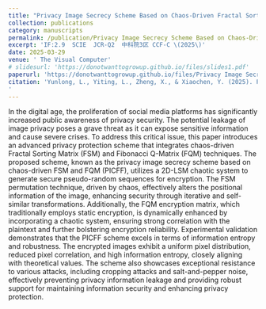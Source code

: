 ```yaml
---
title: "Privacy Image Secrecy Scheme Based on Chaos-Driven Fractal Sorting Matrix and Fibonacci Q-Matrix"
collection: publications
category: manuscripts
permalink: /publication/Privacy Image Secrecy Scheme Based on Chaos-Driven Fractal Sorting Matrix and Fibonacci Q-Matrix
excerpt: 'IF:2.9  SCIE  JCR-Q2  中科院3区 CCF-C \(2025\)'
date: 2025-03-29
venue: ' The Visual Computer'
# slidesurl: 'https://donotwanttogrowup.github.io/files/slides1.pdf'
paperurl: 'https://donotwanttogrowup.github.io/files/Privacy Image Secrecy Scheme Based on Chaos-Driven Fractal Sorting Matrix and Fibonacci Q-Matrix.pdf'
citation: 'Yunlong, L., Yiting, L., Zheng, X., & Xiaochen, Y. (2025). Privacy Image Secrecy Scheme Based on Chaos-Driven Fractal Sorting Matrix and Fibonacci Q-Matrix. The Visual Computer, 41(9), 6931–6941. https://doi.org/10.1007/s00371-025-04014-4
'
---
```


In the digital age, the proliferation of social media platforms has significantly increased public awareness of privacy security. The potential leakage of image privacy poses a grave threat as it can expose sensitive information and cause severe crises. To address this critical issue, this paper introduces an advanced privacy protection scheme that integrates chaos-driven Fractal Sorting Matrix (FSM) and Fibonacci Q-Matrix (FQM) techniques. The proposed scheme, known as the privacy image secrecy scheme based on chaos-driven FSM and FQM (PICFF), utilizes a 2D-LSM chaotic system to generate secure pseudo-random sequences for encryption. The FSM permutation technique, driven by chaos, effectively alters the positional information of the image, enhancing security through iterative and self-similar transformations. Additionally, the FQM encryption matrix, which traditionally employs static encryption, is dynamically enhanced by incorporating a chaotic system, ensuring strong correlation with the plaintext and further bolstering encryption reliability. Experimental validation demonstrates that the PICFF scheme excels in terms of information entropy and robustness. The encrypted images exhibit a uniform pixel distribution, reduced pixel correlation, and high information entropy, closely aligning with theoretical values. The scheme also showcases exceptional resistance to various attacks, including cropping attacks and salt-and-pepper noise, effectively preventing privacy information leakage and providing robust support for maintaining information security and enhancing privacy protection.
